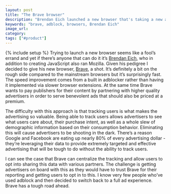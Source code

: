 ```yaml
---
layout: post
title: "The Brave browser"
description: "Brendan Eich launched a new browser that's taking a new approach to advertsing. It's definitely faster but it's going to be a tough journey."
keywords: "brave, adblock, browsers, Brendan Eich"
image_url:
category:
tags: ["#product"]
---
```

{% include setup %}
Trying to launch a new browser seems like a fool’s errand and yet if there’s anyone that can do it it’s [Brendan Eich](https://en.wikipedia.org/wiki/Brendan_Eich), who in addition to creating JavaScript also ran Mozilla. Given his pedigree I decided to give his new browser, [Brave](https://brave.com/), a shot. It’s definitely a bit on the rough side compared to the mainstream browsers but it’s surprisingly fast. The speed improvement comes from a built in adblocker rather than having it implemented via slower browser extensions. At the same time Brave wants to pay publishers for their content by partnering with higher quality advertisers in order to serve benevolent ads that should also be priced at a premium.

The difficulty with this approach is that tracking users is what makes the advertising so valuable. Being able to track users allows advertisers to see what users care about, their purchase intent, as well as a whole slew of demographic information based on their consumption behavior. Eliminating this will cause advertisers to be shooting in the dark. There’s a reason Google and Facebook are eating up nearly 80% of every advertising dollar - they’re leveraging their data to provide extremely targeted and effective advertising that will be tough to do without the ability to track users.

I can see the case that Brave can centralize the tracking and allow users to opt into sharing this data with various partners. The challenge is getting advertisers on board with this as they would have to trust Brave for their reporting and getting users to opt in to this. I know very few people who’ve used adblock and then decided to switch back to a full ad experience. Brave has a tough road ahead.
